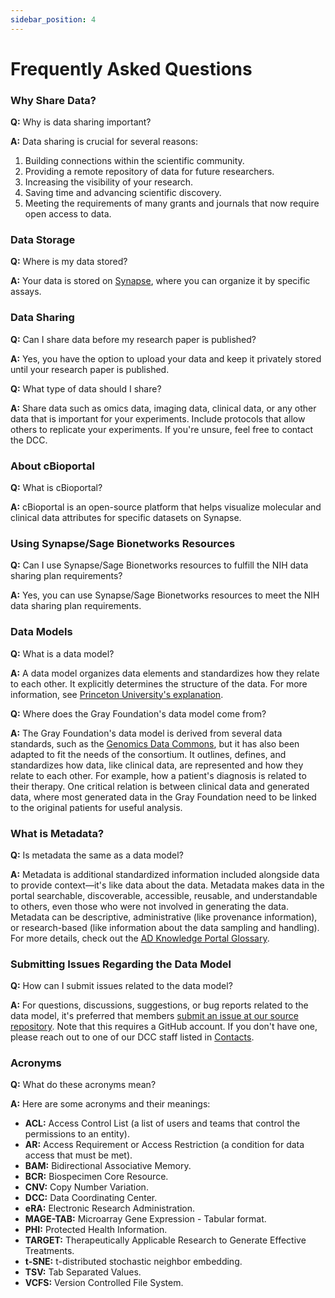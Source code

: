 ```yaml
---
sidebar_position: 4
---
```


# Frequently Asked Questions

### Why Share Data?

**Q:** Why is data sharing important?

**A:** Data sharing is crucial for several reasons:

1. Building connections within the scientific community.
2. Providing a remote repository of data for future researchers.
3. Increasing the visibility of your research.
4. Saving time and advancing scientific discovery.
5. Meeting the requirements of many grants and journals that now require open access to data.

### Data Storage

**Q:** Where is my data stored?

**A:** Your data is stored on [Synapse](synapse.org), where you can organize it by specific assays.

### Data Sharing

**Q:** Can I share data before my research paper is published?

**A:** Yes, you have the option to upload your data and keep it privately stored until your research paper is published.

**Q:** What type of data should I share?

**A:** Share data such as omics data, imaging data, clinical data, or any other data that is important for your experiments. Include protocols that allow others to replicate your experiments. If you're unsure, feel free to contact the DCC.

### About cBioportal

**Q:** What is cBioportal?

**A:** cBioportal is an open-source platform that helps visualize molecular and clinical data attributes for specific datasets on Synapse.

### Using Synapse/Sage Bionetworks Resources

**Q:** Can I use Synapse/Sage Bionetworks resources to fulfill the NIH data sharing plan requirements?

**A:** Yes, you can use Synapse/Sage Bionetworks resources to meet the NIH data sharing plan requirements.

### Data Models

**Q:** What is a data model?

**A:** A data model organizes data elements and standardizes how they relate to each other. It explicitly determines the structure of the data. For more information, see [Princeton University's explanation](https://cedar.princeton.edu/understanding-data/what-data-model).

**Q:** Where does the Gray Foundation's data model come from?

**A:** The Gray Foundation's data model is derived from several data standards, such as the [Genomics Data Commons](https://gdc.cancer.gov/about-data/data-standards), but it has also been adapted to fit the needs of the consortium. It outlines, defines, and standardizes how data, like clinical data, are represented and how they relate to each other. For example, how a patient's diagnosis is related to their therapy. One critical relation is between clinical data and generated data, where most generated data in the Gray Foundation need to be linked to the original patients for useful analysis.

### What is Metadata?

**Q:** Is metadata the same as a data model? 

**A:** Metadata is additional standardized information included alongside data to provide context—it's like data about the data. Metadata makes data in the portal searchable, discoverable, accessible, reusable, and understandable to others, even those who were not involved in generating the data. Metadata can be descriptive, administrative (like provenance information), or research-based (like information about the data sampling and handling). For more details, check out the [AD Knowledge Portal Glossary](https://sagebionetworks.jira.com/wiki/spaces/APD/pages/edit-v2/2062254225#Metadata).

### Submitting Issues Regarding the Data Model

**Q:** How can I submit issues related to the data model?

**A:** For questions, discussions, suggestions, or bug reports related to the data model, it's preferred that members [submit an issue at our source repository](https://github.com/gf-dcc/data-model/issues/new). Note that this requires a GitHub account. If you don't have one, please reach out to one of our DCC staff listed in [Contacts](#contacts).

### Acronyms

**Q:** What do these acronyms mean?

**A:** Here are some acronyms and their meanings:

- **ACL:** Access Control List (a list of users and teams that control the permissions to an entity).
- **AR:** Access Requirement or Access Restriction (a condition for data access that must be met).
- **BAM:** Bidirectional Associative Memory.
- **BCR:** Biospecimen Core Resource.
- **CNV:** Copy Number Variation.
- **DCC:** Data Coordinating Center.
- **eRA:** Electronic Research Administration.
- **MAGE-TAB:** Microarray Gene Expression - Tabular format.
- **PHI:** Protected Health Information.
- **TARGET:** Therapeutically Applicable Research to Generate Effective Treatments.
- **t-SNE:** t-distributed stochastic neighbor embedding.
- **TSV:** Tab Separated Values.
- **VCFS:** Version Controlled File System.